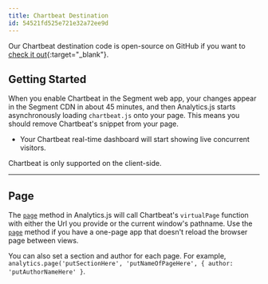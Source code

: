 ```yaml
---
title: Chartbeat Destination
id: 54521fd525e721e32a72ee9d
---
```

Our Chartbeat destination code is open-source on GitHub if you want to [check it out](https://github.com/segment-integrations/analytics.js-integration-chartbeat){:target="_blank"}.

## Getting Started

When you enable Chartbeat in the Segment web app, your changes appear in the Segment CDN in about 45 minutes, and then Analytics.js starts asynchronously loading `chartbeat.js` onto your page. This means you should remove Chartbeat's snippet from your page.
+ Your Chartbeat real-time dashboard will start showing live concurrent visitors.

Chartbeat is only supported on the client-side.

- - -


## Page

The [`page`](/docs/connections/spec/page/) method in Analytics.js will call Chartbeat's `virtualPage` function with either the Url you provide or the current window's pathname. Use the [`page`](/docs/connections/spec/page/) method if you have a one-page app that doesn't reload the browser page between views.

You can also set a section and author for each page. For example, `analytics.page('putSectionHere', 'putNameOfPageHere', { author: 'putAuthorNameHere' }`.
